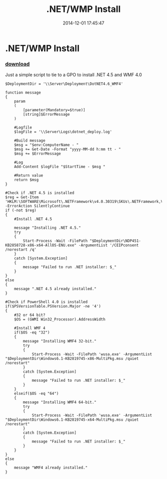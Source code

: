 ﻿---
pid:            5621
poster:         Zerfam
title:          .NET/WMP Install
date:           2014-12-01 17:45:47
format:         posh
parent:         0
parent:         0

---

# .NET/WMP Install

### [download](5621.ps1)

Just a simple script to tie to a GPO to install .NET 4.5 and WMF 4.0

```posh
$DeploymentDir = '\\Server\Deployment\DotNET4.6_WMF4'

function message
{
	param 
	(
		[parameter(Mandatory=$true)]
		[string]$ErrorMessage
	)
	
	#Logfile
	$logFile = '\\Server\Logs\dotnet_deploy.log'
	
	#Build message
	$msg = "$env:ComputerName - "
	$msg += Get-Date -Format "yyyy-MM-dd h:mm tt - "
	$msg += $ErrorMessage
	
	#Log
	Add-Content $logFile "$StartTime - $msg "
	
	#Return value
	return $msg
}

#Check if .NET 4.5 is installed
$reg = Get-Item 'HKLM:\SOFTWARE\Microsoft\.NETFramework\v4.0.30319\SKUs\.NETFramework,Version=v4.5' -ErrorAction SilentlyContinue
if (-not $reg)
{
	#Install .NET 4.5
	
	message "Installing .NET 4.5."
	try
	{
		Start-Process -Wait -FilePath "$DeploymentDir\NDP451-KB2858728-x86-x64-AllOS-ENU.exe" -ArgumentList '/CEIPconsent /norestart /q'
	}
	catch [System.Exception]
	{
		message "Failed to run .NET installer: $_"
	}
}
else
{
	message ".NET 4.5 already installed."
}

#Check if PowerShell 4.0 is installed
if($PSVersionTable.PSVersion.Major -ne '4')
{
	#32 or 64 bit?
	$OS = (GWMI Win32_Processor).AddressWidth

	#Install WMF 4
	if($OS -eq "32")
	{
		message "Installing WMF4 32-bit."
		try
		{
			Start-Process -Wait -FilePath 'wusa.exe' -ArgumentList "$DeploymentDir\Windows6.1-KB2819745-x86-MultiPkg.msu /quiet /norestart"
		}
		catch [System.Exception]
		{
			message "Failed to run .NET installer: $_"
		}
	}
	elseif($OS -eq "64")
	{
		message "Installing WMF4 64-bit."
		try
		{
			Start-Process -Wait -FilePath 'wusa.exe' -ArgumentList "$DeploymentDir\Windows6.1-KB2819745-x64-MultiPkg.msu /quiet /norestart"
		}
		catch [System.Exception]
		{
			message "Failed to run .NET installer: $_"
		}
	}
}
else
{
	message "WMF4 already installed."
}
```
